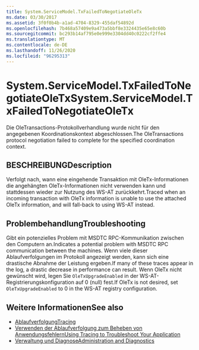 ```yaml
---
title: System.ServiceModel.TxFailedToNegotiateOleTx
ms.date: 03/30/2017
ms.assetid: 3f0f0b4b-a1ad-4704-8329-455daf54892d
ms.openlocfilehash: 7b468a57409e9a473a5bbf8e3324435e65e8c60b
ms.sourcegitcommit: bc293b14af795e0e999e3304dd40c0222cf2ffe4
ms.translationtype: MT
ms.contentlocale: de-DE
ms.lasthandoff: 11/26/2020
ms.locfileid: "96295313"
---
```

# <a name="systemservicemodeltxfailedtonegotiateoletx"></a><span data-ttu-id="73692-102">System.ServiceModel.TxFailedToNegotiateOleTx</span><span class="sxs-lookup"><span data-stu-id="73692-102">System.ServiceModel.TxFailedToNegotiateOleTx</span></span>

<span data-ttu-id="73692-103">Die OleTransactions-Protokollverhandlung wurde nicht für den angegebenen Koordinationskontext abgeschlossen.</span><span class="sxs-lookup"><span data-stu-id="73692-103">The OleTransactions protocol negotiation failed to complete for the specified coordination context.</span></span>  
  
## <a name="description"></a><span data-ttu-id="73692-104">BESCHREIBUNG</span><span class="sxs-lookup"><span data-stu-id="73692-104">Description</span></span>  

 <span data-ttu-id="73692-105">Verfolgt nach, wann eine eingehende Transaktion mit OleTx-Informationen die angehängten OleTx-Informationen nicht verwenden kann und stattdessen wieder zur Nutzung des WS-AT zurückkehrt.</span><span class="sxs-lookup"><span data-stu-id="73692-105">Traced when an incoming transaction with OleTx information is unable to use the attached OleTx information, and will fall-back to using WS-AT instead.</span></span>  
  
## <a name="troubleshooting"></a><span data-ttu-id="73692-106">Problembehandlung</span><span class="sxs-lookup"><span data-stu-id="73692-106">Troubleshooting</span></span>  

 <span data-ttu-id="73692-107">Gibt ein potenzielles Problem mit MSDTC RPC-Kommunikation zwischen den Computern an.</span><span class="sxs-lookup"><span data-stu-id="73692-107">Indicates a potential problem with MSDTC RPC communication between the machines.</span></span> <span data-ttu-id="73692-108">Wenn viele dieser Ablaufverfolgungen im Protokoll angezeigt werden, kann sich eine drastische Abnahme der Leistung ergeben.</span><span class="sxs-lookup"><span data-stu-id="73692-108">If many of these traces appear in the log, a drastic decrease in performance can result.</span></span>  <span data-ttu-id="73692-109">Wenn OleTx nicht gewünscht wird, legen Sie `OleTxUpgradeEnabled` in der WS-AT-Registrierungskonfiguration auf 0 (null) fest.</span><span class="sxs-lookup"><span data-stu-id="73692-109">If OleTx is not desired, set `OleTxUpgradeEnabled` to 0 in the WS-AT registry configuration.</span></span>  
  
## <a name="see-also"></a><span data-ttu-id="73692-110">Weitere Informationen</span><span class="sxs-lookup"><span data-stu-id="73692-110">See also</span></span>

- [<span data-ttu-id="73692-111">Ablaufverfolgung</span><span class="sxs-lookup"><span data-stu-id="73692-111">Tracing</span></span>](index.md)
- [<span data-ttu-id="73692-112">Verwenden der Ablaufverfolgung zum Beheben von Anwendungsfehlern</span><span class="sxs-lookup"><span data-stu-id="73692-112">Using Tracing to Troubleshoot Your Application</span></span>](using-tracing-to-troubleshoot-your-application.md)
- [<span data-ttu-id="73692-113">Verwaltung und Diagnose</span><span class="sxs-lookup"><span data-stu-id="73692-113">Administration and Diagnostics</span></span>](../index.md)
